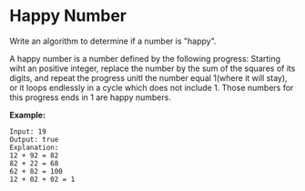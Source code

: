 # Happy Number

Write an algorithm to determine if a number is "happy".

A happy number is a number defined by the following progress: Starting wiht an positive integer, replace the number by the sum of the squares of its digits, and repeat the progress unitl the number equal 1(where it will stay), or it loops endlessly in a cycle which does not include 1. Those numbers for this progress ends in 1 are happy numbers.

**Example:**

```text
Input: 19
Output: true
Explanation:
12 + 92 = 82
82 + 22 = 68
62 + 82 = 100
12 + 02 + 02 = 1
```
